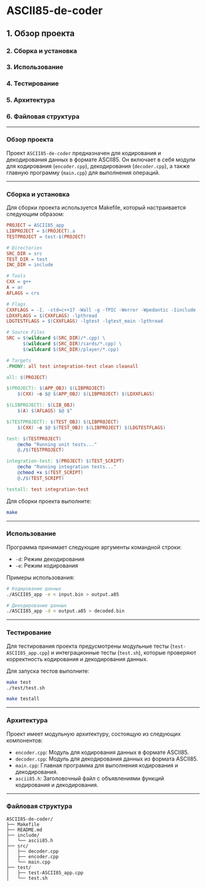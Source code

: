 # ASCII85-de-coder

## 1. Обзор проекта
### 2. Сборка и установка
### 3. Использование
### 4. Тестирование
### 5. Архитектура
### 6. Файловая структура

---

### Обзор проекта

Проект `ASCII85-de-coder` предназначен для кодирования и декодирования данных в формате ASCII85. Он включает в себя модули для кодирования (`encoder.cpp`), декодирования (`decoder.cpp`), а также главную программу (`main.cpp`) для выполнения операций.

---

### Сборка и установка

Для сборки проекта используется Makefile, который настраивается следующим образом:

```makefile
PROJECT = ASCII85_app
LIBPROJECT = $(PROJECT).a
TESTPROJECT = test-$(PROJECT)

# Directories
SRC_DIR = src
TEST_DIR = test
INC_DIR = include

# Tools
CXX = g++
A = ar
AFLAGS = crs

# Flags
CXXFLAGS = -I. -std=c++17 -Wall -g -fPIC -Werror -Wpedantic -Iinclude
LDXXFLAGS = $(CXXFLAGS) -lpthread
LDGTESTFLAGS = $(CXXFLAGS) -lgtest -lgtest_main -lpthread

# Source Files
SRC = $(wildcard $(SRC_DIR)/*.cpp) \
      $(wildcard $(SRC_DIR)/cards/*.cpp) \
      $(wildcard $(SRC_DIR)/player/*.cpp)

# Targets
.PHONY: all test integration-test clean cleanall

all: $(PROJECT)

$(PROJECT): $(APP_OBJ) $(LIBPROJECT)
	$(CXX) -o $@ $(APP_OBJ) $(LIBPROJECT) $(LDXXFLAGS)

$(LIBPROJECT): $(LIB_OBJ)
	$(A) $(AFLAGS) $@ $^

$(TESTPROJECT): $(TEST_OBJ) $(LIBPROJECT)
	$(CXX) -o $@ $(TEST_OBJ) $(LIBPROJECT) $(LDGTESTFLAGS)

test: $(TESTPROJECT)
	@echo "Running unit tests..."
	@./$(TESTPROJECT)

integration-test: $(PROJECT) $(TEST_SCRIPT)
	@echo "Running integration tests..."
	@chmod +x $(TEST_SCRIPT)
	@./$(TEST_SCRIPT)

testall: test integration-test
```

Для сборки проекта выполните:

```bash
make
```

---

### Использование

Программа принимает следующие аргументы командной строки:
- `-d`: Режим декодирования
- `-e`: Режим кодирования

Примеры использования:

```bash
# Кодирование данных
./ASCII85_app -e < input.bin > output.a85

# Декодирование данных
./ASCII85_app -d < output.a85 > decoded.bin
```

---

### Тестирование

Для тестирования проекта предусмотрены модульные тесты (`test-ASCII85_app.cpp`) и интеграционные тесты (`test.sh`), которые проверяют корректность кодирования и декодирования данных.

Для запуска тестов выполните:

```bash
make test
./test/test.sh
```

```bash
make testall
```

---

### Архитектура

Проект имеет модульную архитектуру, состоящую из следующих компонентов:
- `encoder.cpp`: Модуль для кодирования данных в формате ASCII85.
- `decoder.cpp`: Модуль для декодирования данных из формата ASCII85.
- `main.cpp`: Главная программа для выполнения кодирования и декодирования.
- `ascii85.h`: Заголовочный файл с объявлениями функций кодирования и декодирования.

---

### Файловая структура

```
ASCII85-de-coder/
├── Makefile
├── README.md
├── include/
│   └── ascii85.h
├── src/
│   ├── decoder.cpp
│   ├── encoder.cpp
│   └── main.cpp
├── test/
│   ├── test-ASCII85_app.cpp
│   └── test.sh
```
